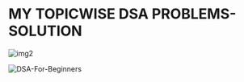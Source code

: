 # MY  TOPICWISE DSA PROBLEMS-SOLUTION
![img2](https://github.com/user-attachments/assets/c273e5b8-8303-4a05-a5ea-1115c0be6f83)

![DSA-For-Beginners](https://github.com/user-attachments/assets/f90c2873-1f17-4051-ba5d-09a0584f0e5f)
